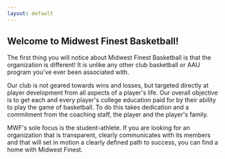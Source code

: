 ```yaml
---
layout: default
---
```


## Welcome to Midwest Finest Basketball!
The first thing you will notice about Midwest Finest Basketball is that the organization is different! It is unlike any other club basketball or AAU program you've ever been associated with.

Our club is not geared towards wins and losses, but targeted directly at player development from all aspects of a player's life. Our overall objective is to get each and every player's college education paid for by their ability to play the game of basketball. To do this takes dedication and a commitment from the coaching staff, the player and the player's family.

MWF's sole focus is the student-athlete.  If you are looking for an organization that is transparent, clearly communicates with its members and that will set in motion a clearly defined path to success, you can find a home with Midwest Finest.


